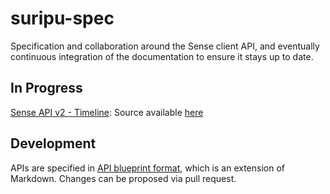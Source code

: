 # suripu-spec

Specification and collaboration around the Sense client API, and
eventually continuous integration of the documentation to ensure it
stays up to date.

## In Progress

[Sense API v2 - Timeline](https://app.apiary.io/sensetimelinev2/editor):
Source available
[here](https://github.com/hello/suripu-spec/tree/v2-timeline)

## Development

APIs are specified in [API blueprint format](http://apiblueprint.org/),
which is an extension of Markdown. Changes can be proposed via pull
request.
